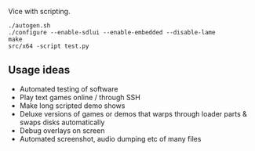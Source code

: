 Vice with scripting.


    ./autogen.sh
    ./configure --enable-sdlui --enable-embedded --disable-lame
    make
    src/x64 -script test.py

## Usage ideas

* Automated testing of software
* Play text games online / through SSH
* Make long scripted demo shows
* Deluxe versions of games or demos that warps through loader parts & swaps disks automatically
* Debug overlays on screen
* Automated screenshot, audio dumping etc of many files
